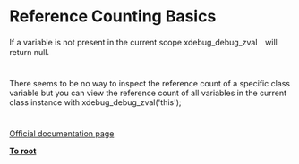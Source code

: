 # Reference Counting Basics



If a variable is not present in the current scope xdebug_debug_zval&#x3000;will return null.  

#

There seems to be no way to inspect the reference count of a specific class variable but you can view the reference count of all variables in the current class instance with xdebug_debug_zval(&apos;this&apos;);  

#

[Official documentation page](https://www.php.net/manual/en/features.gc.refcounting-basics.php)

**[To root](/README.md)**